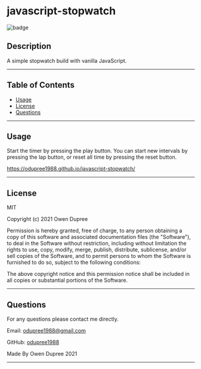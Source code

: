 # javascript-stopwatch

![badge](https://img.shields.io/badge/License-MIT-brightgreen)

## Description

A simple stopwatch build with vanilla JavaScript.

---

## Table of Contents

- [Usage](#usage)
- [License](#license)
- [Questions](#questions)

---

## Usage

Start the timer by pressing the play button. You can start new intervals by pressing the lap button, or reset all time by pressing the reset button.

https://odupree1988.github.io/javascript-stopwatch/

---

## License

MIT

Copyright (c) 2021 Owen Dupree

Permission is hereby granted, free of charge, to any person obtaining a copy
of this software and associated documentation files (the "Software"), to deal
in the Software without restriction, including without limitation the rights
to use, copy, modify, merge, publish, distribute, sublicense, and/or sell
copies of the Software, and to permit persons to whom the Software is
furnished to do so, subject to the following conditions:

The above copyright notice and this permission notice shall be included in all
copies or substantial portions of the Software.

---

## Questions

For any questions please contact me directly.

Email: <odupree1988@gmail.com>

GitHub: [odupree1988](https://github.com/odupree1988)

Made By Owen Dupree 2021

---
